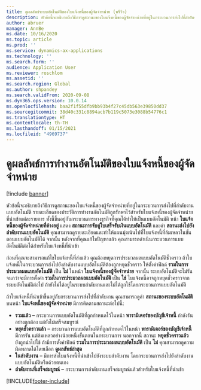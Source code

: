```yaml
---
title: ดูผลลัพธ์ระบบอัตโนมัติของใบแจ้งหนี้ของผู้จัดจำหน่าย (พรีวิว)
description: หัวข้อนี้จะอธิบายถึงวิธีการดูสถานะของใบแจ้งหนี้ของผู้จัดจำหน่ายที่อยู่ในกระบวนการส่งไปที่ลำดับงานแบบอัตโนมัติ
author: abruer
manager: AnnBe
ms.date: 10/16/2020
ms.topic: article
ms.prod: ''
ms.service: dynamics-ax-applications
ms.technology: ''
ms.search.form: ''
audience: Application User
ms.reviewer: roschlom
ms.assetid: ''
ms.search.region: Global
ms.author: shpandey
ms.search.validFrom: 2020-09-08
ms.dyn365.ops.version: 10.0.14
ms.openlocfilehash: baa2f1f55dfb9bb93b4f27c45db563e39850dd37
ms.sourcegitcommit: 38d40c331c8894acb7b119c5073e3088b54776c1
ms.translationtype: HT
ms.contentlocale: th-TH
ms.lasthandoff: 01/15/2021
ms.locfileid: "4969737"
---
```

# <a name="view-vendor-invoice-automation-results"></a>ดูผลลัพธ์การทำงานอัตโนมัติของใบแจ้งหนี้ของผู้จัดจำหน่าย

[!include [banner](../includes/banner.md)]

หัวข้อนี้จะอธิบายถึงวิธีการดูสถานะของใบแจ้งหนี้ของผู้จัดจำหน่ายที่อยู่ในกระบวนการส่งไปที่ลำดับงานแบบอัตโนมัติ รายละเอียดของประวัติการทำงานอัตโนมัติถูกรักษาไว้สำหรับใบแจ้งหนี้ของผู้จัดจำหน่ายที่นำเข้าแต่ละรายการ ทั้งนี้ขึ้นอยู่กับกระบวนการทางธุรกิจที่คุณได้ทำให้เป็นแบบอัตโนมัติ หน้า **ใบแจ้งหนี้ของผู้จัดจำหน่ายที่ค้างอยู่** แสดง **สถานะการจับคู่ใบเสร็จรับเงินแบบอัตโนมัติ** และค่า **สถานะส่งไปยังลำดับงานแบบอัตโนมัติ** คุณสามารถดูรายละเอียดและทำให้แผนมุ่งเน้นไปที่ใบแจ้งหนี้ที่ล้มเหลวในขั้นตอนแบบอัตโนมัติได้ จากนั้น หลังจากที่คุณแก้ไขปัญหาแล้ว คุณสามารถดำเนินกระบวนการแบบอัตโนมัติต่อได้สำหรับใบแจ้งหนี้ที่นำเข้า

ก่อนที่คุณจะสามารถแก้ไขใบแจ้งหนี้ที่ส่งแล้ว คุณต้องหยุดการประมวลผลแบบอัตโนมัติชั่วคราว ถ้าใบแจ้งหนี้ในกระบวนการส่งไปยังลำดับงานแบบอัตโนมัติต้องถูกหยุดชั่วคราว ให้ตั้งค่าฟิลด์ **รวมในการประมวลผลแบบอัตโนมัติ** เป็น **ไม่** ในหน้า **ใบแจ้งหนี้ของผู้จัดจำหน่าย** จากนั้น ระบบอัตโนมัติจะไม่รันจนกว่าจะมีการตั้งค่า **รวมในการประมวลผลแบบอัตโนมัติ** เป็น **ใช่** ใบแจ้งหนี้อาจถูกหยุดชั่วคราวจากระบบอัตโนมัติต่อไป ถ้ายังไม่ได้อยู่ในระบบลำดับงานและไม่ได้ถูกใช้โดยกระบวนการแบบอัตโนมัติ

ถ้าใบแจ้งหนี้ที่นำเข้าขึ้นอยู่กับกระบวนการส่งไปที่ลำดับงาน คุณสามารถดูค่า **สถานะของระบบอัตโนมัติ** บนหน้า **ใบแจ้งหนี้ของผู้จัดจำหน่าย** มีการติดตามสถานะต่อไปนี้:

- **รวมแล้ว** – กระบวนการแบบอัตโนมัติที่ถูกกำหนดไว้ในหน้า **พารามิเตอร์ของบัญชีเจ้าหนี้** กำลังรันอย่างถูกต้อง แต่ยังไม่เสร็จสมบูรณ์
- **หยุดชั่วคราวแล้ว** – กระบวนการแบบอัตโนมัติที่ถูกกำหนดไว้ในหน้า **พารามิเตอร์ของบัญชีเจ้าหนี้** มีการรัน แต่ล้มเหลวอย่างน้อยหนึ่งขั้นตอนในกระบวนการ นอกจากนี้ สถานะ **หยุดชั่วคราวแล้ว** ยังถูกนำไปใช้ ถ้ามีการตั้งค่าฟิลด์ **รวมในการประมวลผลแบบอัตโนมัติ** เป็น **ไม่** คุณสามารถดูความผิดพลาดได้โดยเลือก **ดูผลลัพธ์ล่าสุด**
- **ในลำดับงาน** – มีการส่งใบแจ้งหนี้ที่นำเข้าไปยังระบบลำดับงาน โดยกระบวนการส่งไปยังลำดับงานแบบอัตโนมัติหรือด้วยตนเอง
- **ลำดับงานที่เสร็จสมบูรณ์** – กระบวนการลำดับงานเสร็จสมบูรณ์แล้วสำหรับใบแจ้งหนี้ที่นำเข้า


[!INCLUDE[footer-include](../../includes/footer-banner.md)]